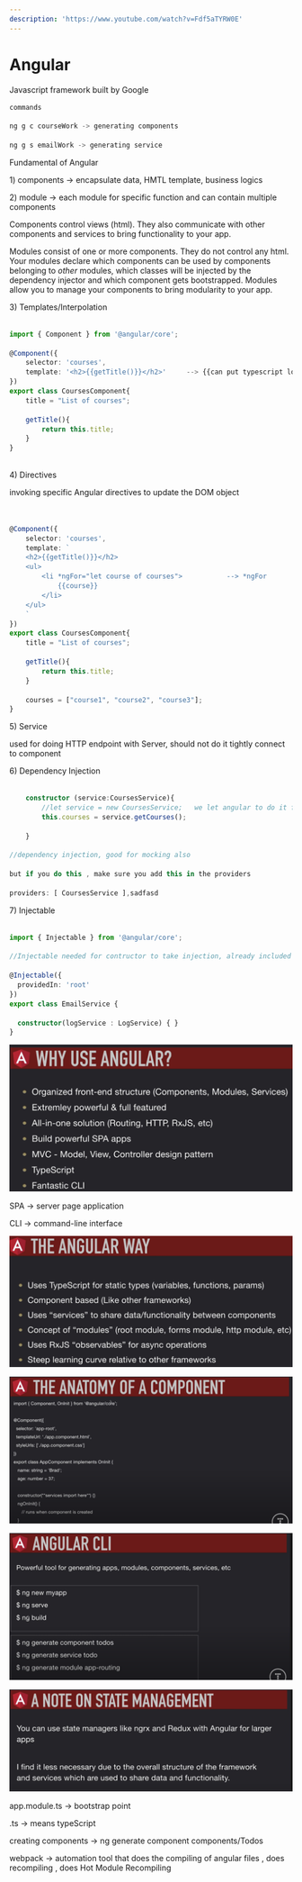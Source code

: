 ```yaml
---
description: 'https://www.youtube.com/watch?v=Fdf5aTYRW0E'
---
```


# Angular

Javascript framework built by Google

```typescript
commands

ng g c courseWork -> generating components

ng g s emailWork -> generating service 


```



Fundamental of Angular 

1\) components -&gt; encapsulate data, HMTL template, business logics 

2\) module -&gt; each module for specific function and can contain multiple components 

Components control views \(html\). They also communicate with other components and services to bring functionality to your app.

Modules consist of one or more components. They do not control any html. Your modules declare which components can be used by components belonging to _other_ modules, which classes will be injected by the dependency injector and which component gets bootstrapped. Modules allow you to manage your components to bring modularity to your app.

3\) Templates/Interpolation 

```typescript

import { Component } from '@angular/core';

@Component({
    selector: 'courses',
    template: '<h2>{{getTitle()}}</h2>'     --> {{can put typescript logics here}} 
})
export class CoursesComponent{
    title = "List of courses";

    getTitle(){
        return this.title;
    }
}



```



4\) Directives 

invoking specific Angular directives to update the DOM object 

```typescript


@Component({
    selector: 'courses',
    template: `
    <h2>{{getTitle()}}</h2>
    <ul>
        <li *ngFor="let course of courses">           --> *ngFor  
            {{course}}
        </li>
    </ul>
    `
})
export class CoursesComponent{
    title = "List of courses";

    getTitle(){
        return this.title;
    }

    courses = ["course1", "course2", "course3"];
}


```

5\) Service 

used for doing HTTP endpoint with Server, should not do it tightly connect to component 



6\) Dependency Injection

```typescript

    constructor (service:CoursesService){
        //let service = new CoursesService;   we let angular to do it for us in the contructor itself 
        this.courses = service.getCourses();

    }

//dependency injection, good for mocking also 

but if you do this , make sure you add this in the providers 

providers: [ CoursesService ],sadfasd
```

7\) Injectable 

```typescript

import { Injectable } from '@angular/core';  

//Injectable needed for contructor to take injection, already included in Component

@Injectable({
  providedIn: 'root'
})
export class EmailService {

  constructor(logService : LogService) { }
}


```



![](../../.gitbook/assets/image%20%28239%29.png)

SPA -&gt; server page application

CLI -&gt; command-line interface

![](../../.gitbook/assets/image%20%28245%29.png)

![](../../.gitbook/assets/image%20%28241%29.png)

![](../../.gitbook/assets/image%20%28244%29.png)

![](../../.gitbook/assets/image%20%28248%29.png)

app.module.ts -&gt; bootstrap point 

.ts -&gt; means typeScript

creating components -&gt; ng generate component components/Todos

webpack -&gt; automation tool that does the compiling of angular files , does recompiling , does Hot Module Recompiling







